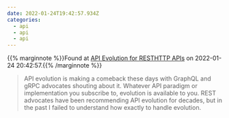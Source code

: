 ```yaml
---
date: 2022-01-24T19:42:57.934Z
categories:
  - api
  - api
  - api
---
```

{{% marginnote %}}Found at [API Evolution for RESTHTTP APIs](https://phil.tech/2018/api-evolution-for-rest-http-apis/) on 2022-01-24 20:42:57.{{% /marginnote %}}

> API evolution is making a comeback these days with GraphQL and gRPC advocates shouting about it. Whatever API paradigm or implementation you subscribe to, evolution is available to you. REST advocates have been recommending API evolution for decades, but in the past I failed to understand how exactly to handle evolution.


